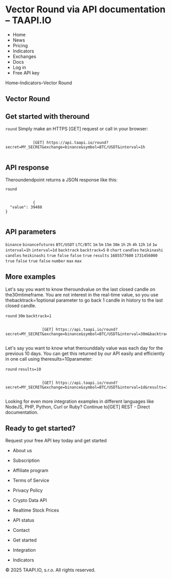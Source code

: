 # Vector Round via API documentation – TAAPI.IO

- Home
- News
- Pricing
- Indicators
- Exchanges
- Docs
- Log in
- Free API key

Home–Indicators–Vector Round


## Vector Round

## Get started with theround
`round` Simply make an HTTPS [GET] request or call in your browser:


```

			[GET] https://api.taapi.io/round?secret=MY_SECRET&exchange=binance&symbol=BTC/USDT&interval=1h
		
```

## API response
Theroundendpoint returns a JSON response like this:

`round` 
```

			{
  "value": 39488
}
		
```

## API parameters
`binance` `binancefutures` `BTC/USDT` `LTC/BTC` `1m` `5m` `15m` `30m` `1h` `2h` `4h` `12h` `1d` `1w` `interval=1h` `interval=1d` `backtrack` `backtrack=5` `0` `chart` `candles` `heikinashi` `candles` `heikinashi` `true` `false` `false` `true` `results` `1685577600` `1731456000` `true` `false` `true` `false` `number` `max` `max` 
## More examples
Let's say you want to know theroundvalue on the last closed candle on the30mtimeframe. You are not interest in the real-time value, so you use thebacktrack=1optional parameter to go back 1 candle in history to the last closed candle.

`round` `30m` `backtrack=1` 
```

				[GET] https://api.taapi.io/round?secret=MY_SECRET&exchange=binance&symbol=BTC/USDT&interval=30m&backtrack=1
			
```
Let's say you want to know what therounddaily value was each day for the previous 10 days. You can get this returned by our API easily and efficiently in one call using theresults=10parameter:

`round` `results=10` 
```

				[GET] https://api.taapi.io/round?secret=MY_SECRET&exchange=binance&symbol=BTC/USDT&interval=1d&results=10
			
```
Looking for even more integration examples in different languages like NodeJS, PHP, Python, Curl or Ruby? Continue to[GET] REST - Direct documentation.


## Ready to get started?
Request your free API key today and get started

- About us
- Subscription
- Affiliate program
- Terms of Service
- Privacy Policy
- Crypto Data API
- Realtime Stock Prices
- API status
- Contact

- Get started
- Integration
- Indicators

© 2025 TAAPI.IO, s.r.o. All rights reserved.

